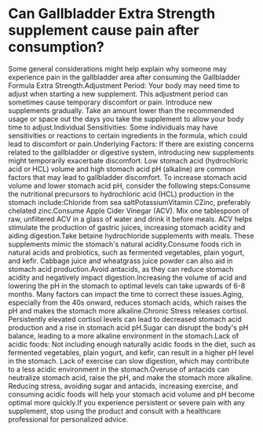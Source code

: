 # Can Gallbladder Extra Strength supplement cause pain after consumption?

Some general considerations might help explain why someone may experience pain in the gallbladder area after consuming the Gallbladder Formula Extra Strength.Adjustment Period: Your body may need time to adjust when starting a new supplement. This adjustment period can sometimes cause temporary discomfort or pain. Introduce new supplements gradually. Take an amount lower than the recommended usage or space out the days you take the supplement to allow your body time to adjust.Individual Sensitivities: Some individuals may have sensitivities or reactions to certain ingredients in the formula, which could lead to discomfort or pain.Underlying Factors: If there are existing concerns related to the gallbladder or digestive system, introducing new supplements might temporarily exacerbate discomfort. Low stomach acid (hydrochloric acid or HCL) volume and high stomach acid pH (alkaline) are common factors that may lead to gallbladder discomfort. To increase stomach acid volume and lower stomach acid pH, consider the following steps:Consume the nutritional precursors to hydrochloric acid (HCL) production in the stomach include:Chloride from sea saltPotassiumVitamin CZinc, preferably chelated zinc.Consume Apple Cider Vinegar (ACV). Mix one tablespoon of raw, unfiltered ACV in a glass of water and drink it before meals. ACV helps stimulate the production of gastric juices, increasing stomach acidity and aiding digestion.Take betaine hydrochloride supplements with meals. These supplements mimic the stomach's natural acidity.Consume foods rich in natural acids and probiotics, such as fermented vegetables, plain yogurt, and kefir. Cabbage juice and wheatgrass juice powder can also aid in stomach acid production.Avoid antacids, as they can reduce stomach acidity and negatively impact digestion.Increasing the volume of acid and lowering the pH in the stomach to optimal levels can take upwards of 6-8 months. Many factors can impact the time to correct these issues.Aging, especially from the 40s onward, reduces stomach acids, which raises the pH and makes the stomach more alkaline.Chronic Stress releases cortisol. Persistently elevated cortisol levels can lead to decreased stomach acid production and a rise in stomach acid pH.Sugar can disrupt the body's pH balance, leading to a more alkaline environment in the stomach.Lack of acidic foods: Not including enough naturally acidic foods in the diet, such as fermented vegetables, plain yogurt, and kefir, can result in a higher pH level in the stomach. Lack of exercise can slow digestion, which may contribute to a less acidic environment in the stomach.Overuse of antacids can neutralize stomach acid, raise the pH, and make the stomach more alkaline. Reducing stress, avoiding sugar and antacids, increasing exercise, and consuming acidic foods will help your stomach acid volume and pH become optimal more quickly.If you experience persistent or severe pain with any supplement, stop using the product and consult with a healthcare professional for personalized advice.
